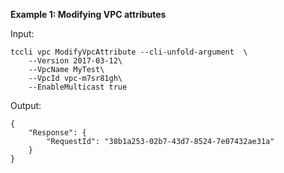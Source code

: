 **Example 1: Modifying VPC attributes**



Input: 

```
tccli vpc ModifyVpcAttribute --cli-unfold-argument  \
    --Version 2017-03-12\
    --VpcName MyTest\
    --VpcId vpc-m7sr81gh\
    --EnableMulticast true
```

Output: 
```
{
    "Response": {
        "RequestId": "38b1a253-02b7-43d7-8524-7e07432ae31a"
    }
}
```

